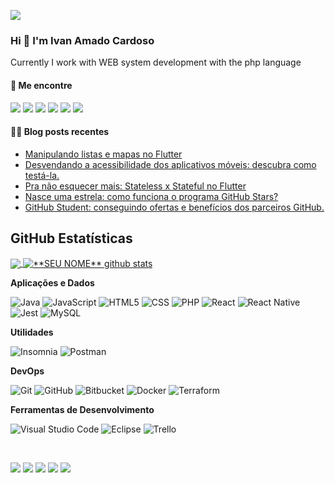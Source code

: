 <img src="![YOUR github stats](https://github-readme-stats.vercel.app/api?username=peacevan)
">

### Hi 👋 I'm Ivan Amado Cardoso
Currently I work with WEB system development with the php language

#### 🔗 Me encontre

<a href="https://twitter.com/levxyca"><img src="https://img.shields.io/badge/Twitter-1DA1F2?style=for-the-badge&logo=twitter&logoColor=white"></img></a>
<a href="https://dev.to/levxyca"><img src="https://img.shields.io/badge/dev.to-0A0A0A?style=for-the-badge&logo=dev.to&logoColor=white"></img></a>
<a href="https://www.youtube.com/channel/UC0oAypdScDI9WiwvebIqiOQ"><img src="https://img.shields.io/badge/Youtube-FF0000?style=for-the-badge&logo=twitch&logoColor=white"></img></a>
<a href="https://www.twitch.tv/levxyca"><img src="https://img.shields.io/badge/Twitch-9146FF?style=for-the-badge&logo=twitch&logoColor=white"></img></a>
<a href="https://www.linkedin.com/in/leticiacaroline/"><img src="https://img.shields.io/badge/LinkedIn-0077B5?style=for-the-badge&logo=linkedin&logoColor=white"></img></a>
<a href="https://www.polywork.com/levxyca"><img src="https://img.shields.io/badge/Polywork-0077B5?style=for-the-badge&logo=polywork&logoColor=white"></img></a>

#### ✍🏻 Blog posts recentes

<!-- BLOG:START -->
- [Manipulando listas e mapas no Flutter](https://dev.to/feministech/manipulando-listas-e-mapas-no-flutter-81h)
- [Desvendando a acessibilidade dos aplicativos móveis: descubra como testá-la.](https://dev.to/feministech/desvendando-a-acessibilidade-dos-aplicativos-moveis-descubra-como-testa-la-1m36)
- [Pra não esquecer mais: Stateless x Stateful no Flutter](https://dev.to/feministech/pra-nao-esquecer-mais-stateless-x-stateful-no-flutter-58eg)
- [Nasce uma estrela: como funciona o programa GitHub Stars?](https://dev.to/feministech/nasce-uma-estrela-como-funciona-o-programa-github-stars-1p7p)
- [GitHub Student: conseguindo ofertas e benefícios dos parceiros GitHub.](https://dev.to/feministech/github-student-conseguindo-ofertas-e-beneficios-dos-parceiros-github-1c6n)
<!-- BLOG:END -->
 

## **GitHub Estatísticas**

<a href="https://github.com/peacevan">
  <img align="center" src="https://github-readme-stats.vercel.app/api/top-langs/?username=peacevan&theme=dracula&hide_langs_below=1" />
</a>

<a href="https://github.com/peacevan">
 <img align="center" src="https://github-readme-stats.vercel.app/api?username=peacevan&show_icons=true&theme=dracula&line_height=27" alt="**SEU NOME** github stats"/>
</a>

**Aplicações e Dados**


  ![Java](https://img.shields.io/badge/-Java-333333?style=flat&logo=Java&logoColor=007396)
  ![JavaScript](https://img.shields.io/badge/-JavaScript-333333?style=flat&logo=javascript)
  ![HTML5](https://img.shields.io/badge/-HTML5-333333?style=flat&logo=HTML5)
  ![CSS](https://img.shields.io/badge/-CSS-333333?style=flat&logo=CSS3&logoColor=1572B6)
  ![PHP](https://img.shields.io/badge/-php-333333?style=flat&logo=PHP)
  ![React](https://img.shields.io/badge/-React-333333?style=flat&logo=react)
  ![React Native](https://img.shields.io/badge/-React%20Native-333333?style=flat&logo=react)
  ![Jest](https://img.shields.io/badge/-Jest-333333?style=flat&logo=jest)
  ![MySQL](https://img.shields.io/badge/-MySQL-333333?style=flat&logo=mysql)

**Utilidades**

  ![Insomnia](https://img.shields.io/badge/-Insomnia-333333?style=flat&logo=insomnia)
  ![Postman](https://img.shields.io/badge/-Postman-333333?style=flat&logo=postman)

**DevOps**

  ![Git](https://img.shields.io/badge/-Git-333333?style=flat&logo=git)
  ![GitHub](https://img.shields.io/badge/-GitHub-333333?style=flat&logo=github)
  ![Bitbucket](https://img.shields.io/badge/-Bitbucket-333333?style=flat&logo=bitbucket)
  ![Docker](https://img.shields.io/badge/-Docker-333333?style=flat&logo=docker)
  ![Terraform](https://img.shields.io/badge/-Docker-333333?style=flat&logo=docker)
 

**Ferramentas de Desenvolvimento**

  ![Visual Studio Code](https://img.shields.io/badge/-Visual%20Studio%20Code-333333?style=flat&logo=visual-studio-code&logoColor=007ACC)
  ![Eclipse](https://img.shields.io/badge/-Eclipse-333333?style=flat&logo=eclipse-ide&logoColor=2C2255)
  ![Trello](https://img.shields.io/badge/-Trello-333333?style=flat&logo=trello&logoColor=007ACC)
 

<br/>

[<img src="https://img.shields.io/badge/twitter-%231DA1F2.svg?&style=for-the-badge&logo=twitter&logoColor=white" />](https://twitter.com/@peacevan)
[<img src="https://img.shields.io/badge/medium-%2312100E.svg?&style=for-the-badge&logo=medium&logoColor=white" />](https://medium.com/@peacevan) 
[<img src="https://img.shields.io/badge/linkedin-%230077B5.svg?&style=for-the-badge&logo=linkedin&logoColor=white" />](www.linkedin.com/in/ivan-amado-peace/)
[<img src = "https://img.shields.io/badge/instagram-%23E4405F.svg?&style=for-the-badge&logo=instagram&logoColor=white">](https://www.instagram.com/ivanamadocardoso/) 
[<img src = "https://img.shields.io/badge/facebook-%231877F2.svg?&style=for-the-badge&logo=facebook&logoColor=white">](https://www.facebook.com/peacevan)
